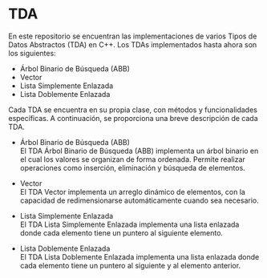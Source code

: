 # TDA
  En este repositorio se encuentran las implementaciones de varios Tipos de Datos Abstractos (TDA) en C++. Los TDAs implementados hasta ahora son los siguientes:
  
- Árbol Binario de Búsqueda (ABB)
- Vector
- Lista Simplemente Enlazada
- Lista Doblemente Enlazada
  
Cada TDA se encuentra en su propia clase, con métodos y funcionalidades específicas. A continuación, se proporciona una breve descripción de cada TDA.

- Árbol Binario de Búsqueda (ABB)  
  El TDA Árbol Binario de Búsqueda (ABB) implementa un árbol binario en el cual los valores se organizan de forma ordenada. Permite realizar operaciones como inserción, eliminación y búsqueda de elementos.

- Vector  
  El TDA Vector implementa un arreglo dinámico de elementos, con la capacidad de redimensionarse automáticamente cuando sea necesario.

- Lista Simplemente Enlazada  
  El TDA Lista Simplemente Enlazada implementa una lista enlazada donde cada elemento tiene un puntero al siguiente elemento.

 - Lista Doblemente Enlazada  
   El TDA Lista Doblemente Enlazada implementa una lista enlazada donde cada elemento tiene un puntero al siguiente y al elemento anterior.
